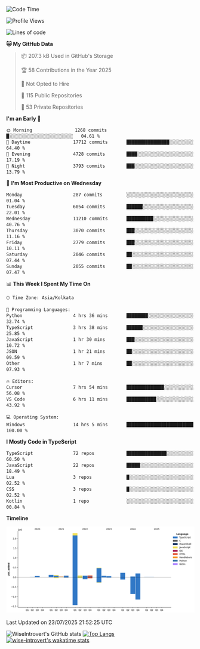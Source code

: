 <!--START_SECTION:waka-->
![Code Time](http://img.shields.io/badge/Code%20Time-2%2C407%20hrs%2039%20mins-blue)

![Profile Views](http://img.shields.io/badge/Profile%20Views-0-blue)

![Lines of code](https://img.shields.io/badge/From%20Hello%20World%20I%27ve%20Written-4.0%20million%20lines%20of%20code-blue)

**🐱 My GitHub Data** 

> 📦 207.3 kB Used in GitHub's Storage 
 > 
> 🏆 58 Contributions in the Year 2025
 > 
> 🚫 Not Opted to Hire
 > 
> 📜 115 Public Repositories 
 > 
> 🔑 53 Private Repositories 
 > 
**I'm an Early 🐤** 

```text
🌞 Morning                1268 commits        █░░░░░░░░░░░░░░░░░░░░░░░░   04.61 % 
🌆 Daytime                17712 commits       ████████████████░░░░░░░░░   64.40 % 
🌃 Evening                4728 commits        ████░░░░░░░░░░░░░░░░░░░░░   17.19 % 
🌙 Night                  3793 commits        ███░░░░░░░░░░░░░░░░░░░░░░   13.79 % 
```
📅 **I'm Most Productive on Wednesday** 

```text
Monday                   287 commits         ░░░░░░░░░░░░░░░░░░░░░░░░░   01.04 % 
Tuesday                  6054 commits        ██████░░░░░░░░░░░░░░░░░░░   22.01 % 
Wednesday                11210 commits       ██████████░░░░░░░░░░░░░░░   40.76 % 
Thursday                 3070 commits        ███░░░░░░░░░░░░░░░░░░░░░░   11.16 % 
Friday                   2779 commits        ███░░░░░░░░░░░░░░░░░░░░░░   10.11 % 
Saturday                 2046 commits        ██░░░░░░░░░░░░░░░░░░░░░░░   07.44 % 
Sunday                   2055 commits        ██░░░░░░░░░░░░░░░░░░░░░░░   07.47 % 
```


📊 **This Week I Spent My Time On** 

```text
🕑︎ Time Zone: Asia/Kolkata

💬 Programming Languages: 
Python                   4 hrs 36 mins       ████████░░░░░░░░░░░░░░░░░   32.74 % 
TypeScript               3 hrs 38 mins       ██████░░░░░░░░░░░░░░░░░░░   25.85 % 
JavaScript               1 hr 30 mins        ███░░░░░░░░░░░░░░░░░░░░░░   10.72 % 
JSON                     1 hr 21 mins        ██░░░░░░░░░░░░░░░░░░░░░░░   09.59 % 
Other                    1 hr 7 mins         ██░░░░░░░░░░░░░░░░░░░░░░░   07.93 % 

🔥 Editors: 
Cursor                   7 hrs 54 mins       ██████████████░░░░░░░░░░░   56.08 % 
VS Code                  6 hrs 11 mins       ███████████░░░░░░░░░░░░░░   43.92 % 

💻 Operating System: 
Windows                  14 hrs 5 mins       █████████████████████████   100.00 % 
```

**I Mostly Code in TypeScript** 

```text
TypeScript               72 repos            ███████████████░░░░░░░░░░   60.50 % 
JavaScript               22 repos            █████░░░░░░░░░░░░░░░░░░░░   18.49 % 
Lua                      3 repos             █░░░░░░░░░░░░░░░░░░░░░░░░   02.52 % 
CSS                      3 repos             █░░░░░░░░░░░░░░░░░░░░░░░░   02.52 % 
Kotlin                   1 repo              ░░░░░░░░░░░░░░░░░░░░░░░░░   00.84 % 
```



**Timeline**

![Lines of Code chart](https://raw.githubusercontent.com/wise-introvert/wise-introvert/master/assets/bar_graph.png)


 Last Updated on 23/07/2025 21:52:25 UTC
<!--END_SECTION:waka-->

![WiseIntrovert's GitHub stats](https://github-readme-stats.vercel.app/api?username=wise-introvert&count_private=true&show_icons=true)
[![Top Langs](https://github-readme-stats.vercel.app/api/top-langs/?username=wise-introvert&langs_count=10)](https://github.com/anuraghazra/github-readme-stats)
[![wise-introvert's wakatime stats](https://github-readme-stats.vercel.app/api/wakatime?username=wiseintrovert)](https://github.com/anuraghazra/github-readme-stats)
